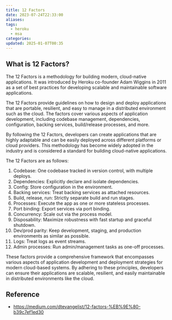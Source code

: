 ```yaml
---
title: 12 Factors
date: 2023-07-24T22:33:00
aliases: 
tags:
  - heroku
  - msa
categories: 
updated: 2025-01-07T00:35
---
```


## What is 12 Factors?

The 12 Factors is a methodology for building modern, cloud-native applications. It was introduced by Heroku co-founder Adam Wiggins in 2011 as a set of best practices for developing scalable and maintainable software applications.

The 12 Factors provide guidelines on how to design and deploy applications that are portable, resilient, and easy to manage in a distributed environment such as the cloud. The factors cover various aspects of application development, including codebase management, dependencies, configuration, backing services, build/release processes, and more.

By following the 12 Factors, developers can create applications that are highly adaptable and can be easily deployed across different platforms or cloud providers. This methodology has become widely adopted in the industry and is considered a standard for building cloud-native applications.

The 12 Factors are as follows:

1. Codebase: One codebase tracked in version control, with multiple deploys.
2. Dependencies: Explicitly declare and isolate dependencies.
3. Config: Store configuration in the environment.
4. Backing services: Treat backing services as attached resources.
5. Build, release, run: Strictly separate build and run stages.
6. Processes: Execute the app as one or more stateless processes.
7. Port binding: Export services via port binding.
8. Concurrency: Scale out via the process model.
9. Disposability: Maximize robustness with fast startup and graceful shutdown.
10. Dev/prod parity: Keep development, staging, and production environments as similar as possible.
11. Logs: Treat logs as event streams.
12. Admin processes: Run admin/management tasks as one-off processes.

These factors provide a comprehensive framework that encompasses various aspects of application development and deployment strategies for modern cloud-based systems. By adhering to these principles, developers can ensure their applications are scalable, resilient, and easily maintainable in distributed environments like the cloud.

## Reference

- https://medium.com/dtevangelist/12-factors-%EB%9E%80-b39c7ef1ed30
